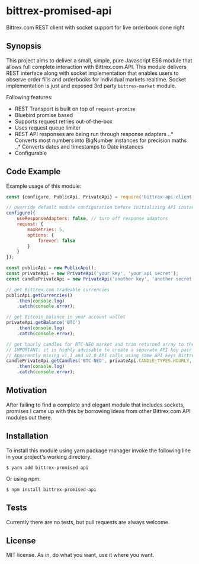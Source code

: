 # bittrex-promised-api
Bittrex.com REST client with socket support for live orderbook done right

## Synopsis

This project aims to deliver a small, simple, pure Javascript ES6 module that allows full complete interaction with
Bittrex.com API. This module delivers REST interface along with socket implementation that enables users to observe
order fills and orderbooks for individual markets realtime. Socket implementation is just and exposed 3rd party
``bittrex-market`` module.

Following features:
* REST Transport is built on top of ``request-promise``
* Bluebird promise based
* Supports request retries out-of-the-box
* Uses request queue limiter
* REST API responses are being run through response adapters
..* Converts most numbers into BigNumber instances for precision maths
..* Converts dates and timestamps to Date instances
* Configurable

## Code Example

Example usage of this module:
```javascript 1.6
const {configure, PublicApi, PrivateApi} = require('bittrex-api-client');

// override default module configuration before initializing API instances
configure({
    useResponseAdapters: false, // turn off response adaptors
    request: {
        maxRetries: 5,
        options: {
            forever: false
        }
    }
});

const publicApi = new PublicApi();
const privateApi = new PrivateApi('your key', 'your api secret');
const candlePrivateApi = new PrivateApi('another key', 'another secret');

// get Bittrex.com tradeable currencies 
publicApi.getCurrencies()
    .then(console.log)
    .catch(console.error);

// get Bitcoin balance in your account wallet
privateApi.getBalance('BTC')
    .then(console.log)
    .catch(console.error);

// get hourly candles for BTC-NEO market and trim returned array to the last 50 candles
// IMPORTANT: it is highly advisable to create a separate API key pair for PrivateApi when fetching candle list
// Apparently mixing v1.1 and v2.0 API calls using same API keys Bittrex returns INVALID_SIGNATURE errors
candlePrivateApi.getCandles('BTC-NEO', privateApi.CANDLE_TYPES.HOURLY, 50)
    .then(console.log)
    .catch(console.error);
```

## Motivation

After failing to find a complete and elegant module that includes sockets, promises I came up with this by borrowing ideas from other Bittrex.com API modules out there.

## Installation

To install this module using yarn package manager invoke the following line in your project's working directory.
```
$ yarn add bittrex-promised-api
```

Or using npm:
```
$ npm install bittrex-promised-api
```

## Tests

Currently there are no tests, but pull requests are always welcome.

## License

MIT license. As in, do what you want, use it where you want.

